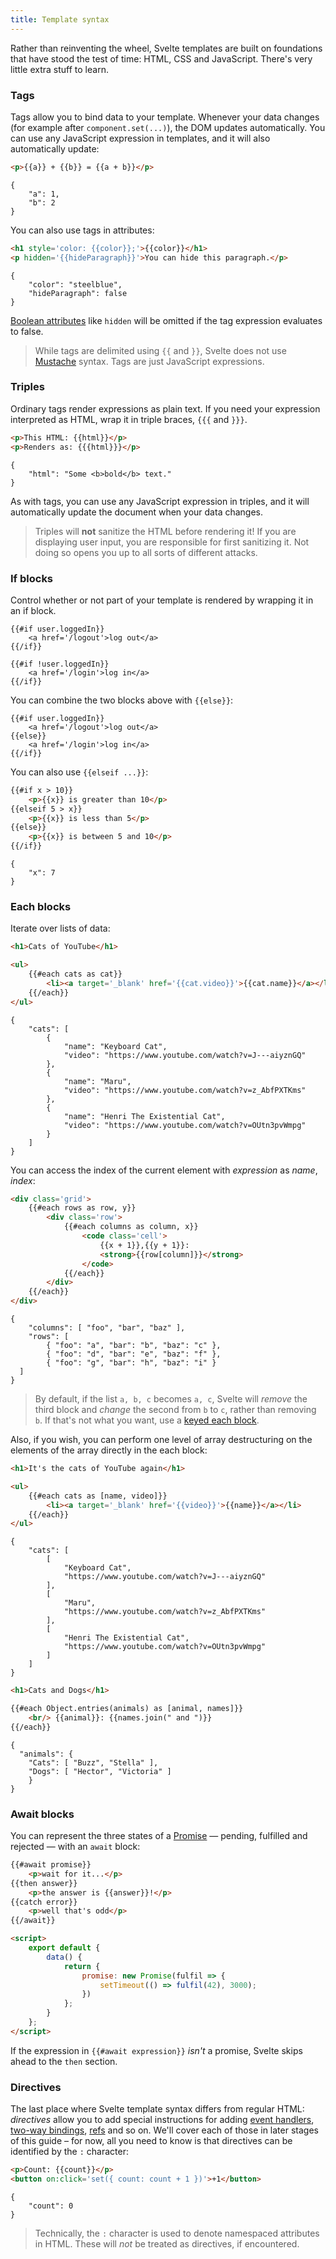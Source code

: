 ```yaml
---
title: Template syntax
---
```


Rather than reinventing the wheel, Svelte templates are built on foundations that have stood the test of time: HTML, CSS and JavaScript. There's very little extra stuff to learn.


### Tags

Tags allow you to bind data to your template. Whenever your data changes (for example after `component.set(...)`), the DOM updates automatically. You can use any JavaScript expression in templates, and it will also automatically update:

```html
<p>{{a}} + {{b}} = {{a + b}}</p>
```

```hidden-data
{
	"a": 1,
	"b": 2
}
```

You can also use tags in attributes:

```html
<h1 style='color: {{color}};'>{{color}}</h1>
<p hidden='{{hideParagraph}}'>You can hide this paragraph.</p>
```

```hidden-data
{
	"color": "steelblue",
	"hideParagraph": false
}
```
[Boolean attributes](https://www.w3.org/TR/html5/infrastructure.html#sec-boolean-attributes) like `hidden` will be omitted if the tag expression evaluates to false.

> While tags are delimited using `{{` and `}}`, Svelte does not use [Mustache](https://mustache.github.io/) syntax. Tags are just JavaScript expressions.


### Triples

Ordinary tags render expressions as plain text. If you need your expression interpreted as HTML, wrap it in triple braces, `{{{` and `}}}`.

```html
<p>This HTML: {{html}}</p>
<p>Renders as: {{{html}}}</p>
```

```hidden-data
{
	"html": "Some <b>bold</b> text."
}
```

As with tags, you can use any JavaScript expression in triples, and it will automatically update the document when your data changes.

> Triples will **not** sanitize the HTML before rendering it! If you are displaying user input, you are responsible for first sanitizing it. Not doing so opens you up to all sorts of different attacks.


### If blocks

Control whether or not part of your template is rendered by wrapping it in an if block.

```html-no-repl
{{#if user.loggedIn}}
	<a href='/logout'>log out</a>
{{/if}}

{{#if !user.loggedIn}}
	<a href='/login'>log in</a>
{{/if}}
```

You can combine the two blocks above with `{{else}}`:

```html-no-repl
{{#if user.loggedIn}}
	<a href='/logout'>log out</a>
{{else}}
	<a href='/login'>log in</a>
{{/if}}
```

You can also use `{{elseif ...}}`:

```html
{{#if x > 10}}
	<p>{{x}} is greater than 10</p>
{{elseif 5 > x}}
	<p>{{x}} is less than 5</p>
{{else}}
	<p>{{x}} is between 5 and 10</p>
{{/if}}
```

```hidden-data
{
	"x": 7
}
```

### Each blocks

Iterate over lists of data:

```html
<h1>Cats of YouTube</h1>

<ul>
	{{#each cats as cat}}
		<li><a target='_blank' href='{{cat.video}}'>{{cat.name}}</a></li>
	{{/each}}
</ul>
```

```hidden-data
{
	"cats": [
		{
			"name": "Keyboard Cat",
			"video": "https://www.youtube.com/watch?v=J---aiyznGQ"
		},
		{
			"name": "Maru",
			"video": "https://www.youtube.com/watch?v=z_AbfPXTKms"
		},
		{
			"name": "Henri The Existential Cat",
			"video": "https://www.youtube.com/watch?v=OUtn3pvWmpg"
		}
	]
}
```

You can access the index of the current element with *expression* as *name*, *index*:

```html
<div class='grid'>
	{{#each rows as row, y}}
		<div class='row'>
			{{#each columns as column, x}}
				<code class='cell'>
					{{x + 1}},{{y + 1}}:
					<strong>{{row[column]}}</strong>
				</code>
			{{/each}}
		</div>
	{{/each}}
</div>
```

```hidden-data
{
	"columns": [ "foo", "bar", "baz" ],
	"rows": [
		{ "foo": "a", "bar": "b", "baz": "c" },
		{ "foo": "d", "bar": "e", "baz": "f" },
		{ "foo": "g", "bar": "h", "baz": "i" }
  ]
}
```

> By default, if the list `a, b, c` becomes `a, c`, Svelte will *remove* the third block and *change* the second from `b` to `c`, rather than removing `b`. If that's not what you want, use a [keyed each block](guide#keyed-each-blocks).

Also, if you wish, you can perform one level of array destructuring on the elements of the array directly in the each block:

```html
<h1>It's the cats of YouTube again</h1>

<ul>
	{{#each cats as [name, video]}}
		<li><a target='_blank' href='{{video}}'>{{name}}</a></li>
	{{/each}}
</ul>
```

```hidden-data
{
	"cats": [
		[
			"Keyboard Cat",
			"https://www.youtube.com/watch?v=J---aiyznGQ"
		],
		[
			"Maru",
			"https://www.youtube.com/watch?v=z_AbfPXTKms"
		],
		[
			"Henri The Existential Cat",
			"https://www.youtube.com/watch?v=OUtn3pvWmpg"
		]
	]
}
```

```html
<h1>Cats and Dogs</h1>

{{#each Object.entries(animals) as [animal, names]}}
    <br/> {{animal}}: {{names.join(" and ")}}
{{/each}}
```

```hidden-data
{
  "animals": {
	"Cats": [ "Buzz", "Stella" ],
  	"Dogs": [ "Hector", "Victoria" ]
	}
}
```

### Await blocks

You can represent the three states of a [Promise](https://developer.mozilla.org/en-US/docs/Web/JavaScript/Reference/Global_Objects/Promise) — pending, fulfilled and rejected — with an `await` block:

```html
{{#await promise}}
	<p>wait for it...</p>
{{then answer}}
	<p>the answer is {{answer}}!</p>
{{catch error}}
	<p>well that's odd</p>
{{/await}}

<script>
	export default {
		data() {
			return {
				promise: new Promise(fulfil => {
					setTimeout(() => fulfil(42), 3000);
				})
			};
		}
	};
</script>
```

If the expression in `{{#await expression}}` *isn't* a promise, Svelte skips ahead to the `then` section.


### Directives

The last place where Svelte template syntax differs from regular HTML: *directives* allow you to add special instructions for adding [event handlers](guide#event-handlers), [two-way bindings](guide#two-way-binding), [refs](guide#refs) and so on. We'll cover each of those in later stages of this guide – for now, all you need to know is that directives can be identified by the `:` character:

```html
<p>Count: {{count}}</p>
<button on:click='set({ count: count + 1 })'>+1</button>
```

```hidden-data
{
	"count": 0
}
```

> Technically, the `:` character is used to denote namespaced attributes in HTML. These will *not* be treated as directives, if encountered.
